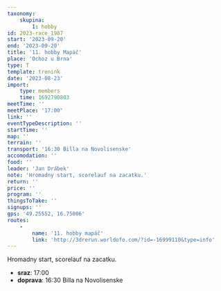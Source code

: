 ```yaml
---
taxonomy:
    skupina:
        1: hobby
id: 2023-race_1987
start: '2023-09-20'
end: '2023-09-20'
title: '11. hobby Mapáč'
place: 'Ochoz u Brna'
type: T
template: trenink
date: '2023-08-23'
import:
    type: members
    time: 1692790803
meetTime: ''
meetPlace: '17:00'
link: ''
eventTypeDescription: ''
startTime: ''
map: ''
terrain: ''
transport: '16:30 Billa na Novolisenske'
accomodation: ''
food: ''
leader: 'Jan Drábek'
note: 'Hromadny start, scorelauf na zacatku.'
return: ''
price: ''
program: ''
thingsToTake: ''
signups: ''
gps: '49.25552, 16.75006'
routes:
    -
        name: '11. hobby mapáč'
        link: 'http://3drerun.worldofo.com/?id=-16999110&type=info'
---
```


Hromadny start, scorelauf na zacatku.
* **sraz**: 17:00
* **doprava**: 16:30 Billa na Novolisenske
